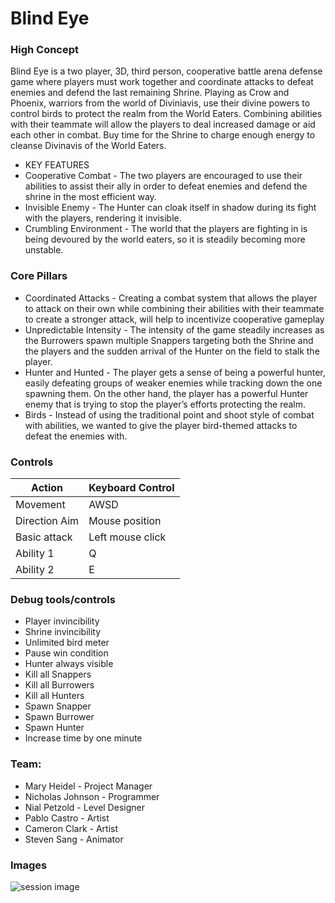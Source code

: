 # Blind Eye

### High Concept

Blind Eye is a two player, 3D, third person, cooperative battle arena defense game where players must work together and coordinate attacks to defeat enemies and defend the last remaining Shrine. Playing as Crow and Phoenix, warriors from the world of Diviniavis, use their divine powers to control birds to protect the realm from the World Eaters. Combining abilities with their teammate will allow the players to deal increased damage or aid each other in combat. Buy time for the Shrine to charge enough energy to cleanse Divinavis of the World Eaters.

* KEY FEATURES
* Cooperative Combat - The two players are encouraged to use their abilities to assist their ally in order to defeat enemies and defend the shrine in the most efficient way. 
* Invisible Enemy - The Hunter can cloak itself in shadow during its fight with the players, rendering it invisible.
* Crumbling Environment - The world that the players are fighting in is being devoured by the world eaters, so it is steadily becoming more unstable.

### Core Pillars
* Coordinated Attacks - Creating a combat system that allows the player to attack on their own while combining their abilities with their teammate to create a stronger attack, will help to incentivize cooperative gameplay
* Unpredictable Intensity - The intensity of the game steadily increases as the Burrowers spawn multiple Snappers targeting both the Shrine and the players and the sudden arrival of the Hunter on the field to stalk the player.
* Hunter and Hunted - The player gets a sense of being a powerful hunter, easily defeating groups of weaker enemies while tracking down the one spawning them. On the other hand, the player has a powerful Hunter enemy that is trying to stop the player’s efforts protecting the realm.
* Birds - Instead of using the traditional point and shoot style of combat with abilities, we wanted to give the player bird-themed attacks to defeat the enemies with.

### Controls

Action               | Keyboard Control  
---                  |---               
Movement             | AWSD            
Direction Aim        | Mouse position    
Basic attack         | Left mouse click  
Ability 1            | Q                 
Ability 2            | E                


### Debug tools/controls

* Player invincibility
* Shrine invincibility
* Unlimited bird meter
* Pause win condition
* Hunter always visible
* Kill all Snappers
* Kill all Burrowers
* Kill all Hunters
* Spawn Snapper
* Spawn Burrower
* Spawn Hunter
* Increase time by one minute

### Team:

* Mary Heidel - Project Manager
* Nicholas Johnson - Programmer
* Nial Petzold - Level Designer
* Pablo Castro - Artist
* Cameron Clark - Artist
* Steven Sang - Animator

### Images
![session image](https://user-images.githubusercontent.com/38893736/213821363-81c6d028-38be-4e77-a2b4-12e41209608b.png)


